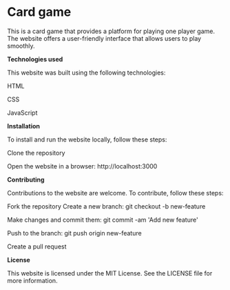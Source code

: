 # Card game

This is a card game that provides a platform for playing one player game. The website offers a user-friendly interface that allows users to play smoothly.


**Technologies used**


This website was built using the following technologies:

HTML

CSS

JavaScript


**Installation**


To install and run the website locally, follow these steps:

Clone the repository

Open the website in a browser: http://localhost:3000

**Contributing**


Contributions to the website are welcome. To contribute, follow these steps:

Fork the repository Create a new branch: git checkout -b new-feature

Make changes and commit them: git commit -am 'Add new feature'

Push to the branch: git push origin new-feature

Create a pull request

**License**


This website is licensed under the MIT License. See the LICENSE file for more information.
